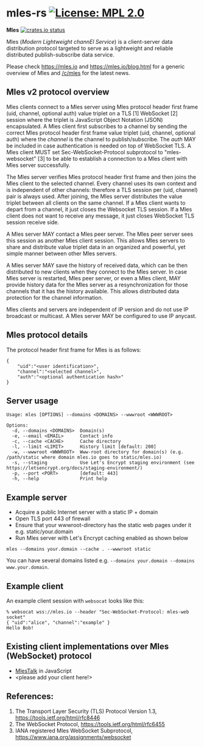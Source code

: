 # mles-rs [![License: MPL 2.0](https://img.shields.io/badge/License-MPL%202.0-brightgreen.svg)](https://opensource.org/licenses/MPL-2.0)
**Mles** [![crates.io status](https://img.shields.io/crates/v/mles.svg)](https://crates.io/crates/mles)

Mles (_Modern Lightweight channEl Service_) is a client-server data distribution protocol targeted to serve as a lightweight and reliable distributed publish-subscribe data service.

Please check https://mles.io and https://mles.io/blog.html for a generic overview of Mles and [/c/mles](https://lemmy.world/c/mles) for the latest news.

## Mles v2 protocol overview

Mles clients connect to a Mles server using Mles protocol header first frame (uid, channel, optional auth) value triplet on a TLS [1] WebSocket [2] session where the triplet is JavaScript Object Notation (JSON) encapsulated. A Mles client first subscribes to a channel by sending the correct Mles protocol header first frame value triplet (uid, channel, optional auth) where the _channel_ is the channel to publish/subscribe. The _auth_ MAY be included in case authentication is needed on top of WebSocket TLS. A Mles client MUST set Sec-WebSocket-Protocol subprotocol to "mles-websocket" [3] to be able to establish a connection to a Mles client with Mles server successfully. 

The Mles server verifies Mles protocol header first frame and then joins the Mles client to the selected channel. Every channel uses its own context and is independent of other channels: therefore a TLS session per (uid, channel) pair is always used. After joining, the Mles server distributes the value triplet between all clients on the same channel. If a Mles client wants to depart from a channel, it just closes the Websocket TLS session. If a Mles client does not want to receive any message, it just closes WebSocket TLS session receive side.

A Mles server MAY contact a Mles peer server. The Mles peer server sees this session as another Mles client session. This allows Mles servers to share and distribute value triplet data in an organized and powerful, yet simple manner between other Mles servers.

A Mles server MAY save the history of received data, which can be then distributed to new clients when they connect to the Mles server. In case Mles server is restarted, Mles peer server, or even a Mles client, MAY provide history data for the Mles server as a resynchronization for those channels that it has the history available. This allows distributed data protection for the channel information.  

Mles clients and servers are independent of IP version and do not use IP broadcast or multicast. A Mles server MAY be configured to use IP anycast.

## Mles protocol details

The protocol header first frame for Mles is as follows:
```
{
	"uid":"<user identification>",
	"channel":"<selected channel>",
	"auth":"<optional authentication hash>"
}
```

## Server usage
```
Usage: mles [OPTIONS] --domains <DOMAINS> --wwwroot <WWWROOT>

Options:
  -d, --domains <DOMAINS>  Domain(s)
  -e, --email <EMAIL>      Contact info
  -c, --cache <CACHE>      Cache directory
  -l, --limit <LIMIT>      History limit [default: 200]
  -w, --wwwroot <WWWROOT>  Www-root directory for domain(s) (e.g. /path/static where domain mles.io goes to static/mles.io)
  -s, --staging            Use Let's Encrypt staging environment (see https://letsencrypt.org/docs/staging-environment/)
  -p, --port <PORT>        [default: 443]
  -h, --help               Print help
```
## Example server
 * Acquire a public Internet server with a static IP + domain
 * Open TLS port 443 of firewall
 * Ensure that your wwwroot-directory has the static web pages under it e.g. static/your.domain
 * Run Mles server with Let's Encrypt caching enabled as shown below

`mles --domains your.domain --cache . --wwwroot static` 

You can have several domains listed e.g. `--domains your.domain --domains www.your.domain`.

## Example client

An example client session with `websocat` looks like this:

```
% websocat wss://mles.io --header "Sec-WebSocket-Protocol: mles-web socket"
{ "uid":"alice", "channel":"example" }
Hello Bob!
```

## Existing client implementations over Mles (WebSocket) protocol

 * [MlesTalk](https://mles.io/app.html) in JavaScript
 * <please add your client here!>

## References:

 1. The Transport Layer Security (TLS) Protocol Version 1.3, https://tools.ietf.org/html/rfc8446
 2. The WebSocket Protocol, https://tools.ietf.org/html/rfc6455
 3. IANA registered Mles WebSocket Subprotocol, https://www.iana.org/assignments/websocket
